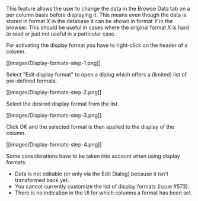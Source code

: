 This feature allows the user to change the data in the Browse Data
tab on a per column basis before displaying it. This means even though
the data is stored in format _X_ in the database it can be shown in format
_Y_ in the browser. This should be useful in cases where the original
format _X_ is hard to read or just not useful in a particular case.

For activating the display format you have to right-click on the header
of a column.

[[images/Display-formats-step-1.png]]

Select "Edit display format" to open a dialog which
offers a (limited) list of pre-defined formats.

[[images/Display-formats-step-2.png]]

Select the desired display format from the list.

[[images/Display-formats-step-3.png]]

Click OK and the selected format is then applied to the display of the column.

[[images/Display-formats-step-4.png]]

Some considerations have to be taken into account when using display formats:
* Data is not editable (or only via the Edit Dialog) because it isn't
  transformed back yet.
* You cannot currently customize the list of display formats (issue #573).
* There is no indication in the UI for which columns a format has been set.
